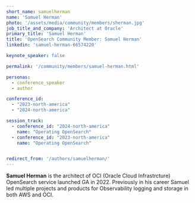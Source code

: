 ```yaml
---
short_name: samuelherman
name: 'Samuel Herman'
photo: '/assets/media/community/members/sherman.jpg'
job_title_and_company: 'Architect at Oracle'
primary_title: 'Samuel Herman'
title: 'OpenSearch Community Member: Samuel Herman'
linkedin: 'samuel-herman-66574220'

keynote_speaker: false

permalink: '/community/members/samuel-herman.html'

personas:
  - conference_speaker
  - author

conference_id:
  - "2023-north-america"
  - "2024-north-america"

session_track: 
  - conference_id: "2024-north-america"
    name: "Operating OpenSearch"
  - conference_id: "2023-north-america"
    name: "Operating OpenSearch"


redirect_from: '/authors/samuelherman/'
---
```


**Samuel Herman** is the architect of OCI (Oracle Cloud Infrastrcture) OpenSearch service launched GA in 2022. Previously in his career Samuel led multiple projects and products for Observability logging and storage in both AWS and OCI.

